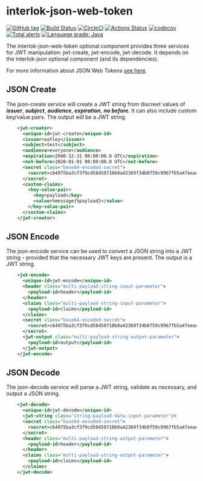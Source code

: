 # interlok-json-web-token

[![GitHub tag](https://img.shields.io/github/tag/adaptris/interlok-json-web-token.svg)](https://github.com/adaptris/interlok-json-web-token/tags) [![Build Status](https://travis-ci.com/adaptris/interlok-json-web-token.svg?branch=develop)](https://travis-com.org/adaptris/interlok-json-web-token) [![CircleCI](https://circleci.com/gh/adaptris/interlok-json-web-token/tree/develop.svg?style=svg)](https://circleci.com/gh/adaptris/interlok-json-web-token/tree/develop) [![Actions Status](https://github.com/adaptris/interlok-json-web-token/workflows/Java%20CI/badge.svg)](https://github.com/adaptris/interlok-json-web-token/actions) [![codecov](https://codecov.io/gh/adaptris/interlok-json-web-token/branch/develop/graph/badge.svg)](https://codecov.io/gh/adaptris/interlok-json-web-token) [![Total alerts](https://img.shields.io/lgtm/alerts/g/adaptris/interlok-json-web-token.svg?logo=lgtm&logoWidth=18)](https://lgtm.com/projects/g/adaptris/interlok-json-web-token/alerts/) [![Language grade: Java](https://img.shields.io/lgtm/grade/java/g/adaptris/interlok-json-web-token.svg?logo=lgtm&logoWidth=18)](https://lgtm.com/projects/g/adaptris/interlok-json-web-token/context:java)

The interlok-json-web-token optional component provides three services
for JWT manipulation: jwt-create, jwt-encode, jwt-decode. It depends on
the interlok-json optional component (and its dependencies).

For more information about JSON Web Tokens [see here](https://github.com/jwtk/jjwt).

## JSON Create

The json-create service will create a JWT string from discreet values of
***issuer***, ***subject***, ***audience***, ***expiration***, ***no
before***. It can also include custom key/value pairs. The output will
be a JWT string.

````xml
    <jwt-creator>
      <unique-id>jwt-create</unique-id>
      <issuer>ashley</issuer>
      <subject>test</subject>
      <audience>everyone</audience>
      <expiration>2040-12-31 00:00:00.0 UTC</expiration>
      <not-before>2020-01-01 00:00:00.0 UTC</not-before>
      <secret class="base64-encoded-secret">
        <secret>c64975ba3cf3f9cd58459710b0a42369f34b0759c9967fb5a47eea488e8bea79</secret>
      </secret>
      <custom-claims>
        <key-value-pair>
          <key>payload</key>
          <value>%message{%payload}</value>
        </key-value-pair>
      </custom-claims>
    </jwt-creator>
````

## JSON Encode

The json-encode service can be used to convert a JSON string into a JWT
string - provided that the necessary JWT keys are present. The output is
a JWT string.

````xml
    <jwt-encode>
      <unique-id>jwt-encode</unique-id>
      <header class="multi-payload-string-input-parameter">
        <payload-id>header</payload-id>
      </header>
      <claims class="multi-payload-string-input-parameter">
        <payload-id>claims</payload-id>
      </claims>
      <secret class="base64-encoded-secret">
        <secret>c64975ba3cf3f9cd58459710b0a42369f34b0759c9967fb5a47eea488e8bea79</secret>
      </secret>
      <jwt-output class="multi-payload-string-output-parameter">
        <payload-id>output</payload-id>
      </jwt-output>
    </jwt-encode>
````

## JSON Decode

The json-decode service will parse a JWT string, validate as necessary,
and output a JSON string.

````xml
    <jwt-decode>
      <unique-id>jwt-decode</unique-id>
      <jwt-string class="string-payload-data-input-parameter"/>
      <secret class="base64-encoded-secret">
        <secret>c64975ba3cf3f9cd58459710b0a42369f34b0759c9967fb5a47eea488e8bea79</secret>
      </secret>
      <header class="multi-payload-string-output-parameter">
        <payload-id>header</payload-id>
      </header>
      <claims class="multi-payload-string-output-parameter">
        <payload-id>claims</payload-id>
      </claims>
    </jwt-decode>
````

